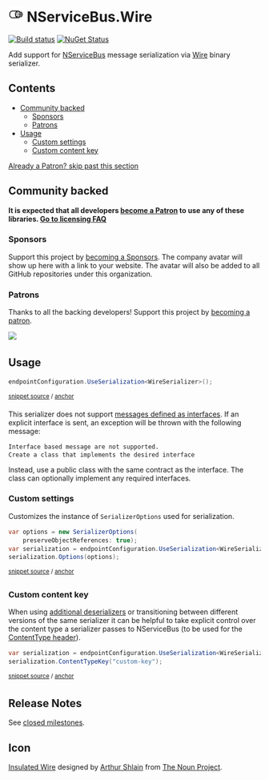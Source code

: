 <!--
GENERATED FILE - DO NOT EDIT
This file was generated by [MarkdownSnippets](https://github.com/SimonCropp/MarkdownSnippets).
Source File: /readme.source.md
To change this file edit the source file and then run MarkdownSnippets.
-->

# <img src="/src/icon.png" height="30px"> NServiceBus.Wire

[![Build status](https://ci.appveyor.com/api/projects/status/sjv1mlf4s3iv6iba/branch/master?svg=true)](https://ci.appveyor.com/project/SimonCropp/nservicebus-Wire)
[![NuGet Status](https://img.shields.io/nuget/v/NServiceBus.Wire.svg)](https://www.nuget.org/packages/NServiceBus.Wire/)

Add support for [NServiceBus](https://particular.net/nservicebus) message serialization via [Wire](https://github.com/rogeralsing/Wire) binary serializer.

<!-- toc -->
## Contents

  * [Community backed](#community-backed)
    * [Sponsors](#sponsors)
    * [Patrons](#patrons)
  * [Usage](#usage)
    * [Custom settings](#custom-settings)
    * [Custom content key](#custom-content-key)
<!-- endtoc -->


<!--- StartOpenCollectiveBackers -->

[Already a Patron? skip past this section](#endofbacking)


## Community backed

**It is expected that all developers [become a Patron](https://opencollective.com/nservicebusextensions/order/6976) to use any of these libraries. [Go to licensing FAQ](https://github.com/NServiceBusExtensions/Home/blob/master/readme.md#licensingpatron-faq)**


### Sponsors

Support this project by [becoming a Sponsors](https://opencollective.com/nservicebusextensions/order/6972). The company avatar will show up here with a link to your website. The avatar will also be added to all GitHub repositories under this organization.


### Patrons

Thanks to all the backing developers! Support this project by [becoming a patron](https://opencollective.com/nservicebusextensions/order/6976).

<img src="https://opencollective.com/nservicebusextensions/tiers/patron.svg?width=890&avatarHeight=60&button=false">

<!--- EndOpenCollectiveBackers -->

<a href="#" id="endofbacking"></a>


## Usage

<!-- snippet: WireSerialization -->
<a id='snippet-wireserialization'/></a>
```cs
endpointConfiguration.UseSerialization<WireSerializer>();
```
<sup>[snippet source](/src/Tests/Snippets/Usage.cs#L9-L13) / [anchor](#snippet-wireserialization)</sup>
<!-- endsnippet -->

This serializer does not support [messages defined as interfaces](https://docs.particular.net/nservicebus/messaging/messages-as-interfaces). If an explicit interface is sent, an exception will be thrown with the following message:

```
Interface based message are not supported.
Create a class that implements the desired interface
```

Instead, use a public class with the same contract as the interface. The class can optionally implement any required interfaces.


### Custom settings

Customizes the instance of `SerializerOptions` used for serialization.

<!-- snippet: WireCustomSettings -->
<a id='snippet-wirecustomsettings'/></a>
```cs
var options = new SerializerOptions(
    preserveObjectReferences: true);
var serialization = endpointConfiguration.UseSerialization<WireSerializer>();
serialization.Options(options);
```
<sup>[snippet source](/src/Tests/Snippets/Usage.cs#L18-L25) / [anchor](#snippet-wirecustomsettings)</sup>
<!-- endsnippet -->


### Custom content key

When using [additional deserializers](https://docs.particular.net/nservicebus/serialization/#specifying-additional-deserializers) or transitioning between different versions of the same serializer it can be helpful to take explicit control over the content type a serializer passes to NServiceBus (to be used for the [ContentType header](https://docs.particular.net/nservicebus/messaging/headers#serialization-headers-nservicebus-contenttype)).

<!-- snippet: WireContentTypeKey -->
<a id='snippet-wirecontenttypekey'/></a>
```cs
var serialization = endpointConfiguration.UseSerialization<WireSerializer>();
serialization.ContentTypeKey("custom-key");
```
<sup>[snippet source](/src/Tests/Snippets/Usage.cs#L30-L35) / [anchor](#snippet-wirecontenttypekey)</sup>
<!-- endsnippet -->


## Release Notes

See [closed milestones](../../milestones?state=closed).


## Icon

[Insulated Wire](https://thenounproject.com/term/insulated-wire/116162) designed by [Arthur Shlain](https://thenounproject.com/ArtZ91/) from [The Noun Project](https://thenounproject.com).
